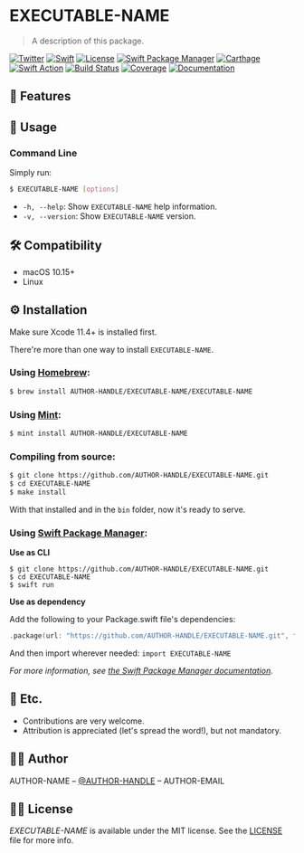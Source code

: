 # EXECUTABLE-NAME
> A description of this package.

[![Twitter](https://img.shields.io/badge/contact-%40AUTHOR-HANDLE-blue)](http://twitter.com/AUTHOR-HANDLE)
[![Swift](https://img.shields.io/badge/swift-5-orange)](https://swift.org)
[![License](https://img.shields.io/github/license/AUTHOR-HANDLE/EXECUTABLE-NAME)](LICENSE)
[![Swift Package Manager](https://img.shields.io/badge/Swift%20Package%20Manager-compatible-4BC51D.svg?style=flat)](https://swift.org/package-manager)
[![Carthage](https://img.shields.io/badge/Carthage-compatible-4BC51D.svg?style=flat)](https://github.com/Carthage/Carthage)
[![Swift Action](https://github.com/AUTHOR-HANDLE/EXECUTABLE-NAME/workflows/Swift/badge.svg)](https://github.com/AUTHOR-HANDLE/EXECUTABLE-NAME/actions)
[![Build Status](https://travis-ci.com/AUTHOR-HANDLE/EXECUTABLE-NAME.svg?branch=master)](https://travis-ci.com/AUTHOR-HANDLE/EXECUTABLE-NAME)
[![Coverage](https://codecov.io/gh/AUTHOR-HANDLE/EXECUTABLE-NAME/branch/master/graph/badge.svg)](https://codecov.io/gh/AUTHOR-HANDLE/EXECUTABLE-NAME)
[![Documentation](docs/badge.svg)](https://AUTHOR-HANDLE.github.io/EXECUTABLE-NAME)

## 🌟 Features



## 🐒 Usage

### Command Line

Simply run:

```sh
$ EXECUTABLE-NAME [options]
```

* `-h, --help`: Show `EXECUTABLE-NAME` help information.
* `-v, --version`: Show `EXECUTABLE-NAME` version.

## 🛠 Compatibility

- macOS 10.15+
- Linux

## ⚙️ Installation

Make sure Xcode 11.4+ is installed first.

There're more than one way to install `EXECUTABLE-NAME`.

### Using [Homebrew](https://brew.sh):

```sh
$ brew install AUTHOR-HANDLE/EXECUTABLE-NAME/EXECUTABLE-NAME
```

### Using [Mint](https://github.com/yonaskolb/mint):

```sh
$ mint install AUTHOR-HANDLE/EXECUTABLE-NAME
```

### Compiling from source:

```sh
$ git clone https://github.com/AUTHOR-HANDLE/EXECUTABLE-NAME.git
$ cd EXECUTABLE-NAME
$ make install
```

With that installed and in the `bin` folder, now it's ready to serve.

### Using [Swift Package Manager](https://github.com/apple/swift-package-manager):

**Use as CLI**

```shell
$ git clone https://github.com/AUTHOR-HANDLE/EXECUTABLE-NAME.git
$ cd EXECUTABLE-NAME
$ swift run
```

**Use as dependency**

Add the following to your Package.swift file's dependencies:

```swift
.package(url: "https://github.com/AUTHOR-HANDLE/EXECUTABLE-NAME.git", from: "0.1.0")
```

And then import wherever needed: `import EXECUTABLE-NAME`

*For more information, see [the Swift Package Manager documentation](https://github.com/apple/swift-package-manager/tree/master/Documentation).*

## 🍻 Etc.

- Contributions are very welcome.
- Attribution is appreciated (let's spread the word!), but not mandatory.

## 👨‍💻 Author

AUTHOR-NAME – [@AUTHOR-HANDLE](https://twitter.com/AUTHOR-HANDLE) – AUTHOR-EMAIL

## 👮‍♂️ License

*EXECUTABLE-NAME* is available under the MIT license. See the [LICENSE](LICENSE) file for more info.
